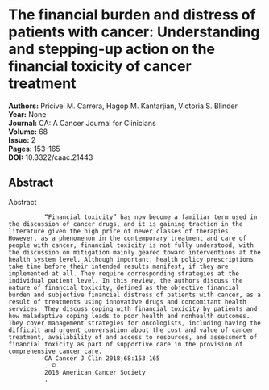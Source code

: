 # The financial burden and distress of patients with cancer: Understanding and stepping‐up action on the financial toxicity of cancer treatment

**Authors:** Pricivel M. Carrera, Hagop M. Kantarjian, Victoria S. Blinder  
**Year:** None  
**Journal:** CA: A Cancer Journal for Clinicians  
**Volume:** 68  
**Issue:** 2  
**Pages:** 153-165  
**DOI:** 10.3322/caac.21443  

## Abstract
Abstract
            
              “Financial toxicity” has now become a familiar term used in the discussion of cancer drugs, and it is gaining traction in the literature given the high price of newer classes of therapies. However, as a phenomenon in the contemporary treatment and care of people with cancer, financial toxicity is not fully understood, with the discussion on mitigation mainly geared toward interventions at the health system level. Although important, health policy prescriptions take time before their intended results manifest, if they are implemented at all. They require corresponding strategies at the individual patient level. In this review, the authors discuss the nature of financial toxicity, defined as the objective financial burden and subjective financial distress of patients with cancer, as a result of treatments using innovative drugs and concomitant health services. They discuss coping with financial toxicity by patients and how maladaptive coping leads to poor health and nonhealth outcomes. They cover management strategies for oncologists, including having the difficult and urgent conversation about the cost and value of cancer treatment, availability of and access to resources, and assessment of financial toxicity as part of supportive care in the provision of comprehensive cancer care.
              CA Cancer J Clin 2018;68:153‐165
              . ©
              2018 American Cancer Society
              .

